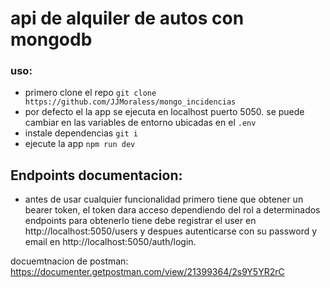 # api de alquiler de autos con mongodb

### uso:

- primero clone el repo `git clone https://github.com/JJMoraless/mongo_incidencias`
- por defecto el la app se ejecuta en localhost puerto 5050. se puede cambiar en las variables de entorno ubicadas en el `.env`
- instale dependencias `git i`
- ejecute la app `npm run dev`

## Endpoints documentacion:
- antes de usar cualquier funcionalidad primero tiene que obtener un bearer token, el token dara acceso dependiendo del rol a determinados endpoints para obtenerlo tiene debe registrar el user en http://localhost:5050/users y despues autenticarse con su password y email en http://localhost:5050/auth/login.


docuemtnacion de postman: https://documenter.getpostman.com/view/21399364/2s9Y5YR2rC














